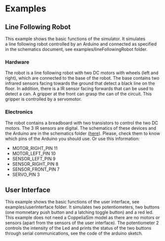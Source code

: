 # Examples #

## Line Following Robot ##

This example shows the basic functions of the simulator. It simulates  
a line following robot controlled by an Arduino and connected as specified in the schematics document, see examples/lineFollowingRobot folder. 

### Hardware ###

The robot is a line following robot with two DC motors with wheels (left and right), which are connected to the base of the robot. The base contains two infrared sensors facing towards the ground that detect a black line on the floor. In addition, there is a IR sensor facing forwards that can be used to detect a can. A gripper at the front can grasp the can of the circuit. This gripper is controlled by a servomotor.

### Electronics ###

The robot contains a breadboard with two transistors to control the two DC motors. The 3 IR sensors are digital. The schematics of these devices and the Arduino are in the schematics folder ([here](schematics/schematic_line_following_robot.pdf)). Please, check them to know which pins of the Arduino you should use. Or use this information:

* MOTOR_RIGHT_PIN 11
* MOTOR_LEFT_PIN 10
* SENSOR_LEFT_PIN 9
* SENSOR_RIGHT_PIN 8
* SENSOR_FRONT_PIN 7
* SERVO_PIN 3

## User Interface ##

This example shows the basic functions of the user interface, see examples/userInterface folder. It simulates two potentiometers, two buttons (one momnetary push button and a latching toggle button) and a red led. This example does not need a CoppeliaSim model as there are no motors or sensors (apart from the sensors of the user interface).
The potentiometer 2 controls the intensity of the Led and prints the status of the two buttons through serial communications, see the code of the arduino sketch. 

